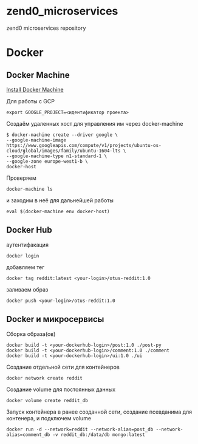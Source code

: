 # zend0_microservices
zend0 microservices repository

# Docker
## Docker Machine
[Install Docker Machine](https://docs.docker.com/machine/install-machine/)

Для работы с GCP
```shell script
export GOOGLE_PROJECT=<идентификатор проекта>
```
Создаём удаленных хост для управления им через docker-machine
```shell script
$ docker-machine create --driver google \
--google-machine-image https://www.googleapis.com/compute/v1/projects/ubuntu-os-cloud/global/images/family/ubuntu-1604-lts \
--google-machine-type n1-standard-1 \
--google-zone europe-west1-b \
docker-host
```
Проверяем
```shell script
docker-machine ls
```
и заходим в неё для дальнейшей работы
```shell script
eval $(docker-machine env docker-host)
```

## Docker Hub

аутентифакация
```shell script
docker login
```
добавляем тег
```shell script
docker tag reddit:latest <your-login>/otus-reddit:1.0
```
заливаем образ
```shell script
docker push <your-login>/otus-reddit:1.0
```

## Docker и микросервисы
Сборка образа(ов)
```shell script
docker build -t <your-dockerhub-login>/post:1.0 ./post-py
docker build -t <your-dockerhub-login>/comment:1.0 ./comment
docker build -t <your-dockerhub-login>/ui:1.0 ./ui
```
Создание отдельной сети для контейнеров
```shell script
docker network create reddit
```
Создание volume для постоянных данных
```shell script
docker volume create reddit_db
```
Запуск контейнера в ранее созданной сети, создание псевданима для контенера, и подключем volume 
```shell script
docker run -d --network=reddit --network-alias=post_db --network-alias=comment_db -v reddit_db:/data/db mongo:latest
```
